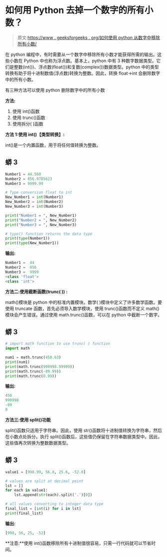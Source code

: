 # 如何用 Python 去掉一个数字的所有小数？

> 原文:[https://www . geeksforgeeks . org/如何使用 python 从数字中移除所有小数/](https://www.geeksforgeeks.org/how-to-remove-all-decimals-from-a-number-using-python/)

在 python 编程中，有时需要从一个数字中移除所有小数才能获得所需的输出。这些小数在 Python 中也称为浮点数。基本上，python 中有 3 种数字数据类型。它们是整数(int())、浮点数(float())和复数(complex())数据类型。python 中的类型转换有助于将十进制数值(浮点数)转换为整数。因此，转换 float->int 会删除数字中的所有小数。

有三种方法可以使用 python 删除数字中的所有小数

**方法:**

1.  使用 int()函数
2.  使用 trunc()函数
3.  使用拆分( )函数

**方法 1:使用 int()【类型转换】:**

int()是一个内置函数，用于将任何值转换为整数。

## 蟒 3

```py
Number1 = 44.560
Number2 = 856.9785623
Number3 = 9999.99

# Type conversion float to int
New_Number1 = int(Number1)
New_Number2 = int(Number2)
New_Number3 = int(Number3)

print("Number1 = ", New_Number1)
print("Number2 = ", New_Number2)
print("Number3 = ", New_Number3)

# type() function returns the data type
print(type(Number1))
print(type(New_Number1))
```

**输出:**

```py
Number1 =  44
Number2 =  856
Number3 =  9999
<class 'float'>
<class 'int'>
```

**方法二:使用截断函数(trunc( )) :**

math()模块是 python 中的标准内置模块。数学( )模块中定义了许多数学函数。要使用 truncate 函数，首先必须导入数学模块，使用 trunc()函数而不定义 math()模块会产生错误。通过使用 math.trunc()函数，可以在 python 中截断一个数字。

## 蟒 3

```py
# import math function to use trunc( ) function
import math

num1 = math.trunc(450.63)
print(num1)
print(math.trunc(999998.99999))
print(math.trunc(-89.99))
print(math.trunc(0.99))
```

**输出:**

```py
450
999998
-89
0
```

**方法三:使用 split()功能**

split()函数只适用于字符串。因此，使用 str()函数将十进制值转换为字符串，然后在小数点处拆分。执行 split()函数后，这些值仍保留在字符串数据类型中。因此，这些值再次转换为整数数据类型。

## 蟒 3

```py
value1 = [998.99, 56.8, 25.6, -52.0]

# values are split at decimal point
lst = []
for each in value1:
    lst.append(str(each).split('.')[0])

# all values converting to integer data type
final_list = [int(i) for i in lst]
print(final_list)
```

**输出:**

```py
[998, 56, 25, -52]
```

**注意:**使用 int()函数移除所有十进制值很容易，只需一行代码就可以节省时间。